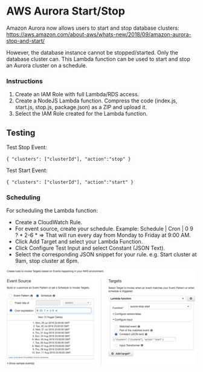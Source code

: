 # AWS Aurora Start/Stop

Amazon Aurora now allows users to start and stop database clusters:
https://aws.amazon.com/about-aws/whats-new/2018/09/amazon-aurora-stop-and-start/

However, the database instance cannot be stopped/started. Only the database
cluster can. This Lambda function can be used to start and stop an Aurora cluster on a schedule.

### Instructions

1. Create an IAM Role with full Lambda/RDS access.
2. Create a NodeJS Lambda function. Compress the code (index.js, start.js, stop.js, package.json) as a ZIP and upload it.
3. Select the IAM Role created for the Lambda function.

## Testing

Test Stop Event:

```
{ "clusters": ["clusterId"], "action":"stop" }
```

Test Start Event:

```
{ "clusters": ["clusterId"], "action":"start" }
```

### Scheduling

For scheduling the Lambda function:

- Create a CloudWatch Rule.
- For event source, create your schedule. Example: Schedule | Cron | 0 9 ? * 2-6 * => That will run every day from Monday to Friday at 9:00 AM.
- Click Add Target and select your Lambda Function.
- Click Configure Test Input and select Constant (JSON Text).
- Select the corresponding JSON snippet for your rule. e.g. Start cluster at 9am, stop cluster at 6pm.

![Screenshot](cloudwatch_rule.png)
